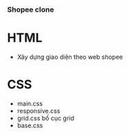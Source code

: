 ### Shopee clone
# HTML
 - Xây dựng giao diện theo web shopee
# CSS
 - main.css 
 - responsive.css
 - grid.css bố cục grid
 - base.css

